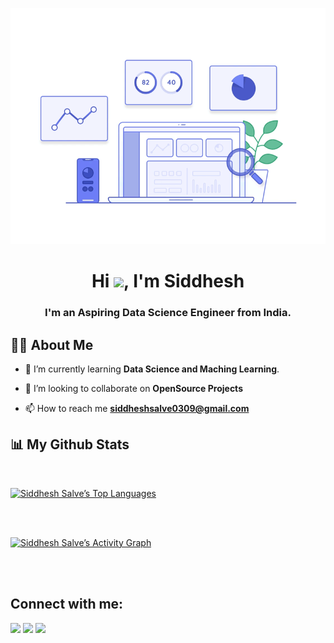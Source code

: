 ![Demo of the Project](https://github.com/Siddhesh393/assets/raw/ae768139a7d225bfa1b4d7af59895d170cc5c255/demp.gif)



<h1 align="center">Hi <img src="https://raw.githubusercontent.com/MartinHeinz/MartinHeinz/master/wave.gif" width="30px">, I'm Siddhesh</h1>
<h3 align="center">I'm an Aspiring Data Science Engineer from India.</h3>


## 🙋‍♂️ About Me


- 🌱 I’m currently learning **Data Science and Maching Learning**.

- 👯 I’m looking to collaborate on **OpenSource Projects**

- 📫 How to reach me **siddheshsalve0309@gmail.com**

<p align="center">
</p>

## 📊 My Github Stats

  <br/>
  
  <a href="[https://github.com/Siddhesh393/github-readme-stats](https://github-readme-stats.vercel.app/api?username=Siddhesh393&show_icons=true&theme=dracula))(https://github-readme-stats.vercel.app/api/top-langs/?username=anuraghazra)"><img alt="Siddhesh Salve’s Top Languages" src="https://github-readme-stats.vercel.app/api?username=Siddhesh393&show_icons=true&theme=dracula)"/></a>
  <br/>

<br/>
<br/>

<a href="https://github.com/Siddhesh393/github-readme-activity-graph"><img alt="Siddhesh Salve’s Activity Graph" src="https://activity-graph.herokuapp.com/graph?username=Siddhesh393&bg_color=0D1117&color=5BCDEC&line=5BCDEC&point=FFFFFF&hide_border=true" /></a>

<br/>
<br/>

## Connect with me:
<p align="left">

<a href = "https://www.linkedin.com/in/siddhesh-salve-20b549248/"><img src="https://img.icons8.com/fluent/48/000000/linkedin.png"/></a>
<a href = "https://twitter.com/SiddheshSalve8"><img src="https://img.icons8.com/fluent/48/000000/twitter.png"/></a>
<a href = "https://www.instagram.com/ssiadldvheesh/"><img src="https://img.icons8.com/fluent/48/000000/instagram-new.png"/></a>


</p>
